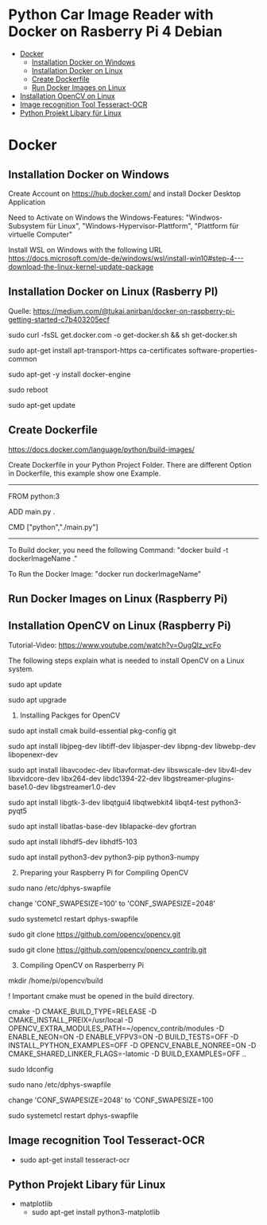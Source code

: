 # Python Car Image Reader with Docker on Rasberry Pi 4 Debian

- [Docker](#docker)
	- [Installation Docker on Windows](#dockerLinux)
	- [Installation Docker on Linux](#dockerWindows)
	- [Create Dockerfile](#createDockerFile)	
	- [Run Docker Images on Linux](#runDockerImg)
- [Installation OpenCV on Linux](#installOpenCV)
- [Image recognition Tool Tesseract-OCR](#tesserActOCR)
- [Python Projekt Libary für Linux](#projLiblPy)


<a name="docker"/>

# Docker

<a name="dockerLinux"/>

## Installation Docker on Windows

Create Account on https://hub.docker.com/ and install Docker Desktop Application

Need to Activate on Windows the Windows-Features: "Windwos-Subsystem für Linux", "Windows-Hypervisor-Plattform", "Plattform für virtuelle Computer" 

Install WSL on Windows with the following URL https://docs.microsoft.com/de-de/windows/wsl/install-win10#step-4---download-the-linux-kernel-update-package

<a name="dockerWindows"/>

## Installation Docker on Linux (Rasberry PI)

Quelle: https://medium.com/@tukai.anirban/docker-on-raspberry-pi-getting-started-c7b403205ecf

sudo curl -fsSL get.docker.com -o get-docker.sh && sh get-docker.sh

sudo apt-get install apt-transport-https ca-certificates software-properties-common

sudo apt-get -y install docker-engine

sudo reboot

sudo apt-get update

<a name="createDockerFile"/>

## Create Dockerfile
https://docs.docker.com/language/python/build-images/

Create Dockerfile in your Python Project Folder. There are different Option in Dockerfile, this example show one Example.

---------------------------------------------
FROM python:3

ADD main.py .

CMD ["python","./main.py"]

---------------------------------------------

To Build docker, you need the following Command: "docker build -t dockerImageName ."

To Run the Docker Image: "docker run dockerImageName"


<a name="runDockerImg"/>

## Run Docker Images on Linux (Raspberry Pi)

<a name="installOpenCV"/>

## Installation OpenCV on Linux (Raspberry Pi) 
Tutorial-Video:
https://www.youtube.com/watch?v=OugQIz_vcFo

The following steps explain what is needed to install OpenCV on a Linux system.

sudo apt update

sudo apt upgrade

1) Installing Packges for OpenCV

sudo apt install cmak build-essential pkg-config git

sudo apt install libjpeg-dev libtiff-dev libjasper-dev libpng-dev libwebp-dev libopenexr-dev

sudo apt install libavcodec-dev libavformat-dev libswscale-dev libv4l-dev libxvidcore-dev libx264-dev libdc1394-22-dev libgstreamer-plugins-base1.0-dev libgstreamer1.0-dev

sudo apt install libgtk-3-dev libqtgui4 libqtwebkit4 libqt4-test python3-pyqt5

sudo apt install libatlas-base-dev liblapacke-dev gfortran

sudo apt install libhdf5-dev libhdf5-103

sudo apt install python3-dev python3-pip python3-numpy

2) Preparing your Raspberry Pi for Compiling OpenCV

sudo nano /etc/dphys-swapfile

change 'CONF_SWAPESIZE=100' to 'CONF_SWAPESIZE=2048'

sudo systemetcl restart dphys-swapfile

sudo git clone https://github.com/opencv/opencv.git

sudo git clone https://github.com/opencv/opencv_contrib.git

3) Compiling OpenCV on Rasperberry Pi

mkdir /home/pi/opencv/build

! Important cmake must be opened in the build directory.

cmake -D CMAKE_BUILD_TYPE=RELEASE -D CMAKE_INSTALL_PREIX=/usr/local -D OPENCV_EXTRA_MODULES_PATH=~/opencv_contrib/modules -D ENABLE_NEON=ON -D ENABLE_VFPV3=ON -D BUILD_TESTS=OFF -D INSTALL_PYTHON_EXAMPLES=OFF -D OPENCV_ENABLE_NONREE=ON -D CMAKE_SHARED_LINKER_FLAGS=-latomic -D BUILD_EXAMPLES=OFF ..

sudo ldconfig

sudo nano /etc/dphys-swapfile

change 'CONF_SWAPESIZE=2048' to 'CONF_SWAPESIZE=100

sudo systemetcl restart dphys-swapfile

<a name="tesserActOCR"/>

## Image recognition Tool Tesseract-OCR

* sudo apt-get install tesseract-ocr


<a name="projLiblPy"/>

## Python Projekt Libary für Linux

* matplotlib
  * sudo apt-get install python3-matplotlib

